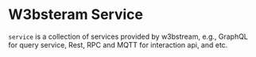 # W3bsteram Service

`service` is a collection of services provided by w3bstream, e.g., GraphQL for query service, Rest, RPC and MQTT for interaction api, and etc. 